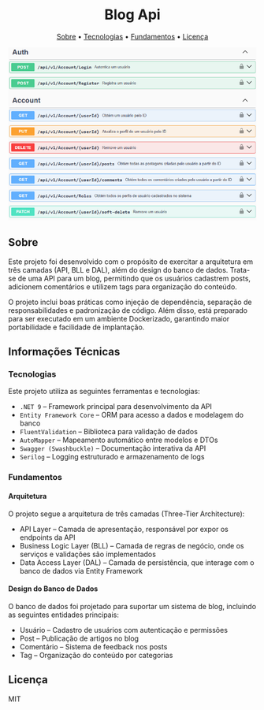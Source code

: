 <h1 align="center">
  <br>
  <b>Blog Api</b>
  <br>
</h1>

<p align="center">
  <a href="#sobre">Sobre</a> •
  <a href="#tecnologias">Tecnologias</a> •
  <a href="#fundamentos">Fundamentos</a> •
  <a href="#licença">Licença</a>
</p>

<div align="center">
  <img alt="Cover" src="about/Cover.png">
</div>

## **Sobre**

Este projeto foi desenvolvido com o propósito de exercitar a arquitetura em três camadas (API, BLL e DAL), além do design do banco de dados. Trata-se de uma API para um blog, permitindo que os usuários cadastrem posts, adicionem comentários e utilizem tags para organização do conteúdo.

O projeto inclui boas práticas como injeção de dependência, separação de responsabilidades e padronização de código. Além disso, está preparado para ser executado em um ambiente Dockerizado, garantindo maior portabilidade e facilidade de implantação.

## **Informações Técnicas**

### **Tecnologias**

Este projeto utiliza as seguintes ferramentas e tecnologias:

* `.NET 9` – Framework principal para desenvolvimento da API
* `Entity Framework Core` – ORM para acesso a dados e modelagem do banco
* `FluentValidation` – Biblioteca para validação de dados
* `AutoMapper` – Mapeamento automático entre modelos e DTOs
* `Swagger (Swashbuckle)` – Documentação interativa da API
* `Serilog` – Logging estruturado e armazenamento de logs

### **Fundamentos**

#### **Arquitetura**

O projeto segue a arquitetura de três camadas (Three-Tier Architecture): 

* API Layer – Camada de apresentação, responsável por expor os endpoints da API
* Business Logic Layer (BLL) – Camada de regras de negócio, onde os serviços e validações são implementados
* Data Access Layer (DAL) – Camada de persistência, que interage com o banco de dados via Entity Framework

#### **Design do Banco de Dados**

O banco de dados foi projetado para suportar um sistema de blog, incluindo as seguintes entidades principais:

* Usuário – Cadastro de usuários com autenticação e permissões
* Post – Publicação de artigos no blog
* Comentário – Sistema de feedback nos posts
* Tag – Organização do conteúdo por categorias

## **Licença**

MIT
